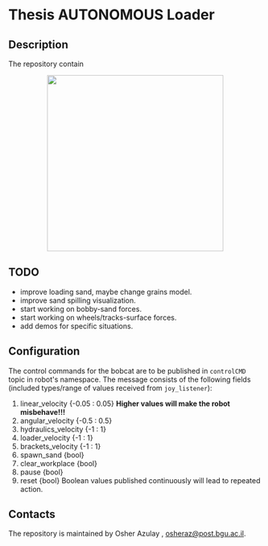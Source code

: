 ﻿#  Thesis AUTONOMOUS Loader

## Description
The repository contain 

<p align="center">
  <img src="https://i.ibb.co/wRcBjgg/k4.jpg" width="350"/>
</p>

## TODO
* improve loading sand, maybe change grains model.
* improve sand spilling visualization.
* start working on bobby-sand forces.
* start working on wheels/tracks-surface forces.
* add demos for specific situations.

## Configuration
The control commands for the bobcat are to be published in `controlCMD` topic in robot's namespace.
The message consists of the following fields (included types/range of values received from `joy_listener`):
1. linear_velocity {-0.05 : 0.05} **Higher values will make the robot misbehave!!!**
1. angular_velocity {-0.5 : 0.5}
1. hydraulics_velocity {-1 : 1}
1. loader_velocity {-1 : 1}
1. brackets_velocity {-1 : 1}
1. spawn_sand {bool}
1. clear_workplace {bool}
1. pause {bool}
1. reset {bool}
Boolean values published continuously will lead to repeated action.



## Contacts
The repository is maintained by Osher Azulay , osheraz@post.bgu.ac.il.<br />

